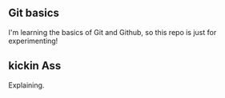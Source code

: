 ## Git basics 
I'm learning the basics of Git and Github, so this repo is just for experimenting!

## kickin Ass
Explaining.

